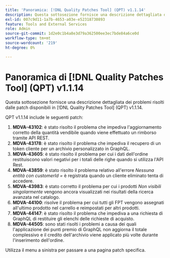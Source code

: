 ```yaml
---
title: 'Panoramica: [!DNL Quality Patches Tool] (QPT) v1.1.14'
description: Questa sottosezione fornisce una descrizione dettagliata dei problemi risolti dalle patch disponibili in  [!DNL Quality Patches Tool] (QPT) v1.1.14.
exl-id: 007c9d11-1a7b-4653-a03e-e52318730893
feature: Tools and External Services
role: Admin
source-git-commit: 1d2e0c1b4a8e3d79a362500ee3ec7bde84a6ce0d
workflow-type: tm+mt
source-wordcount: '219'
ht-degree: 0%

---
```


# Panoramica di [!DNL Quality Patches Tool] (QPT) v1.1.14

Questa sottosezione fornisce una descrizione dettagliata dei problemi risolti dalle patch disponibili in [!DNL Quality Patches Tool] (QPT) v1.1.14.

QPT v1.1.14 include le seguenti patch:

1. **MDVA-43102**: è stato risolto il problema che impediva l&#39;aggiornamento corretto della quantità vendibile quando viene effettuato un rimborso tramite API REST.
1. **MDVA-43178**: è stato risolto il problema che impediva il recupero di un token cliente per un archivio personalizzato in GraphQL.
1. **MDVA-43605**: è stato risolto il problema per cui i dati dell&#39;ordine restituiscono valori negativi per i totali delle righe quando si utilizza l&#39;API Rest.
1. **MDVA-43859**: è stato risolto il problema relativo all&#39;errore *Nessuna entità con customerId =* è registrata quando un cliente eliminato tenta di accedere.
1. **MDVA-43983**: è stato corretto il problema per cui i prodotti *Non visibili singolarmente* vengono ancora visualizzati nei risultati della ricerca avanzata nel catalogo.
1. **MDVA-44100**: risolve il problema per cui tutti gli FPT vengono assegnati all&#39;ultimo prodotto nel carrello e reimpostati per altri prodotti.
1. **MDVA-44147**: è stato risolto il problema che impediva a una richiesta di GraphQL di restituire gli elenchi delle richieste di acquisto.
1. **MDVA-44505**: sono stati risolti i problemi a causa dei quali l&#39;applicazione dei punti premio di GraphQL non aggiorna il totale complessivo e il credito dell&#39;archivio viene applicato più volte durante l&#39;inserimento dell&#39;ordine.

Utilizza il menu a sinistra per passare a una pagina patch specifica.
